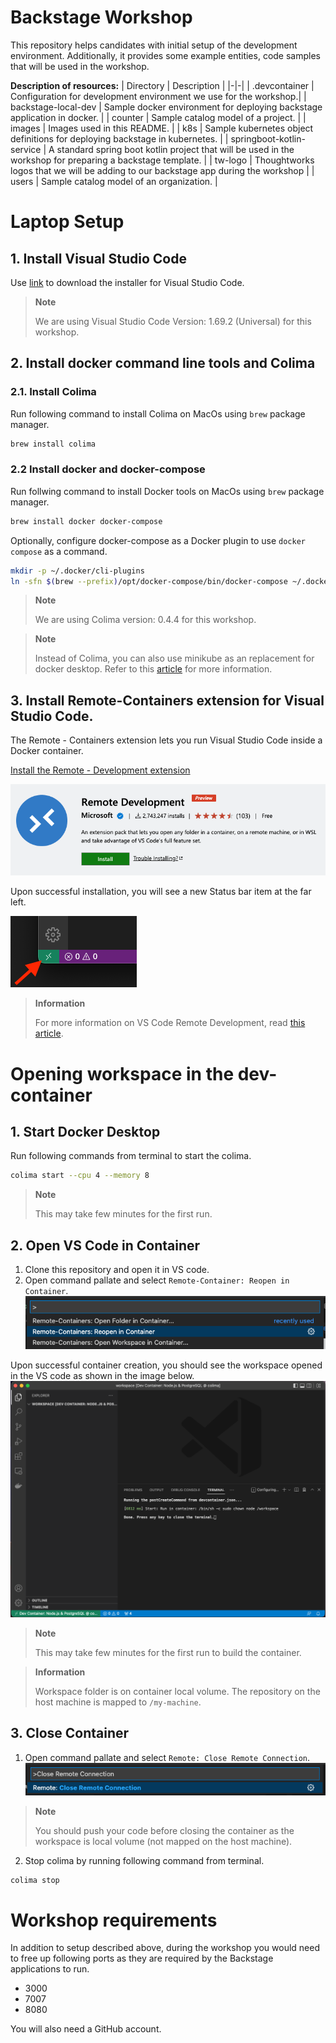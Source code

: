 # Backstage Workshop

This repository helps candidates with initial setup of the development environment. Additionally, it provides some example entities, code samples that will be used in the workshop.

**Description of resources:**
| Directory | Description |
|-|-|
| .devcontainer | Configuration for development environment we use for the workshop.|
| backstage-local-dev | Sample docker environment for deploying backstage application in docker. |
| counter | Sample catalog model of a project. |
| images | Images used in this README. |
| k8s | Sample kubernetes object definitions for deploying backstage in kubernetes. |
| springboot-kotlin-service | A standard spring boot kotlin project that will be used in the workshop for preparing a backstage template. |
| tw-logo | Thoughtworks logos that we will be adding to our backstage app during the workshop |
| users | Sample catalog model of an organization. |

# Laptop Setup

## 1. Install Visual Studio Code
Use [link](https://code.visualstudio.com/download) to download the installer for Visual Studio Code.

> **Note**
>
> We are using Visual Studio Code Version: 1.69.2 (Universal) for this workshop.

## 2. Install docker command line tools and Colima
### 2.1. Install Colima
Run following command to install Colima on MacOs using `brew` package manager.
```sh
brew install colima
```

### 2.2 Install docker and docker-compose
Run follwing command to install Docker tools on MacOs using `brew` package manager.
```sh
brew install docker docker-compose
```

Optionally, configure docker-compose as a Docker plugin to use `docker compose` as a command.
```sh
mkdir -p ~/.docker/cli-plugins
ln -sfn $(brew --prefix)/opt/docker-compose/bin/docker-compose ~/.docker/cli-plugins/docker-compose
```

> **Note**
>
> We are using Colima version: 0.4.4 for this workshop.

> **Note**
>
> Instead of Colima, you can also use minikube as an replacement for docker desktop. Refer to this [article](https://minikube.sigs.k8s.io/docs/tutorials/docker_desktop_replacement/) for more information.


## 3. Install Remote-Containers extension for Visual Studio Code.

The Remote - Containers extension lets you run Visual Studio Code inside a Docker container.

[Install the Remote - Development extension](vscode:extension/ms-vscode-remote.vscode-remote-extensionpack)

![Remote Development Extension](images/RemoteDevelopmentExtension.png)

Upon successful installation, you will see a new Status bar item at the far left.

![Check installation](images/CheckInstallation.png)

> **Information**
>
> For more information on VS Code Remote Development, read [this article](https://code.visualstudio.com/docs/remote/remote-overview).

# Opening workspace in the dev-container

## 1. Start Docker Desktop
Run following commands from terminal to start the colima.
```sh
colima start --cpu 4 --memory 8
```
>**Note**
>
>This may take few minutes for the first run.

## 2. Open VS Code in Container
1. Clone this repository and open it in VS code.
2. Open command pallate and select `Remote-Container: Reopen in Container`. 
![Reopen in Container](images/ReopenInContainer.png)

Upon successful container creation, you should see the workspace opened in the VS code as shown in the image below.
![Open in Container Success](images/OpenInContainerSuccess.png)

>**Note**
>
>This may take few minutes for the first run to build the container.

>**Information**
>
>Workspace folder is on container local volume.
>The repository on the host machine is mapped to `/my-machine`.

## 3. Close Container
1. Open command pallate and select `Remote: Close Remote Connection`. 
![Close Remote Connection](images/CloseRemoteConnection.png)
>**Note**
>
>You should push your code before closing the container as the workspace is local volume (not mapped on the host machine).

2. Stop colima by running following command from terminal.
```sh
colima stop
``` 

# Workshop requirements

In addition to setup described above, during the workshop you would need to free up following ports as they are required by the Backstage applications to run.
- 3000
- 7007
- 8080

You will also need a GitHub account.

